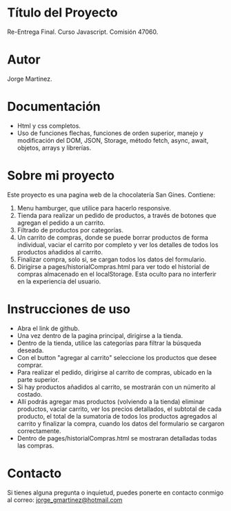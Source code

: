 # Título del Proyecto

Re-Entrega Final.
Curso Javascript.
Comisión 47060.


# Autor

Jorge Martinez.


# Documentación

* Html y css completos.
* Uso de funciones flechas, funciones de orden superior, manejo y modificación del DOM, JSON, Storage, método fetch, async, await, objetos, arrays y librerías.


# Sobre mi proyecto

Este proyecto es una pagina web de la chocolatería San Gines. 
Contiene:
1. Menu hamburger, que utilice para hacerlo responsive. 
2. Tienda para realizar un pedido de productos, a través de botones que agregan el pedido a un carrito.
3. Filtrado de productos por categorías.
4. Un carrito de compras, donde se puede borrar productos de forma individual, vaciar el carrito por completo y ver los detalles de todos los productos añadidos al carrito.
5. Finalizar compra, solo si, se cargan todos los datos del formulario.
6. Dirigirse a pages/historialCompras.html para ver todo el historial de compras almacenado en el localStorage. Esta oculto para no interferir en la experiencia del usuario.


# Instrucciones de uso
- Abra el link de github.
- Una vez dentro de la pagina principal, dirigirse a la tienda.
- Dentro de la tienda, utilice las categorías para filtrar la búsqueda deseada.
- Con el button "agregar al carrito" seleccione los productos que desee comprar. 
- Para realizar el pedido, dirigirse al carrito de compras, ubicado en la parte superior.
- Si hay productos añadidos al carrito, se mostrarán con un númerito al costado.
- Allí podrás agregar mas productos (volviendo a la tienda) eliminar productos, vaciar carrito, ver los precios detallados, el subtotal de cada producto, el total de la sumatoria de todos los productos agregados al carrito y finalizar la compra, cuando los datos del formulario se cargaron correctamente.
- Dentro de pages/historialCompras.html se mostraran detalladas todas las compras.


# Contacto

Si tienes alguna pregunta o inquietud, puedes ponerte en contacto conmigo al correo: jorge_gmartinez@hotmail.com